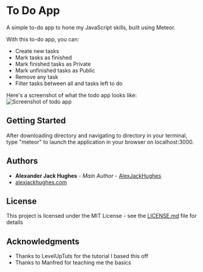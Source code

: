 # To Do App

A simple to-do app to hone my JavaScript skills, built using Meteor.

With this to-do app, you can:
- Create new tasks
- Mark tasks as finished
- Mark finished tasks as Private
- Mark unfinished tasks as Public
- Remove any task
- Filter tasks between all and tasks left to do

Here's a screenshot of what the todo app looks like:
![Screenshot of todo app](https://image.ibb.co/cbqAaQ/todoapp.png)

## Getting Started

After downloading directory and navigating to directory in your terminal,
type "meteor" to launch the application in your browser on localhost:3000.

## Authors

* **Alexander Jack Hughes** - *Main Author* - [AlexJackHughes](https://github.com/alexjackhughes)
* [alexjackhughes.com](https://alexjackhughes.com)

## License

This project is licensed under the MIT License - see the [LICENSE.md](LICENSE.md) file for details

## Acknowledgments

* Thanks to LevelUpTuts for the tutorial I based this off
* Thanks to Manfred for teaching me the basics
